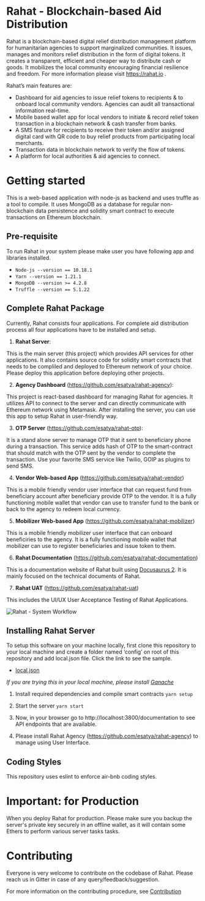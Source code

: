 # Rahat - Blockchain-based Aid Distribution

Rahat is a blockchain-based digital relief distribution management platform for humanitarian agencies to support marginalized communities. It issues, manages and monitors relief distribution in the form of digital tokens. It creates a transparent, efficient and cheaper way to distribute cash or goods. It mobilizes the local community encouraging financial resilience and freedom. For more information please visit https://rahat.io . 

Rahat’s main features are:
- Dashboard for aid agencies to issue relief tokens to recipients & to onboard local community vendors. Agencies can audit all transactional information real-time. 
- Mobile based wallet app for local vendors to initiate & record relief token transaction in a blockchain network & cash transfer from banks.
- A SMS feature for recipients to receive their token and/or assigned digital card with QR code to buy relief products from participating local merchants.
- Transaction data in blockchain network to verify the flow of tokens.
- A platform for local authorities & aid agencies to connect.

# Getting started

This is a web-based application with node-js as backend and uses truffle as a tool to compile.
It uses MongoDB as a database for regular non-blockchain data persistence and solidity smart contract to execute transactions on Ethereum blockchain.

## Pre-requisite
To run Rahat in your system please make user you have following app and libraries installed.

- ```Node-js --version == 10.18.1```
- ```Yarn --version == 1.21.1```
- ```MongoDB --version >= 4.2.8```
- ```Truffle --version == 5.1.22```

## Complete Rahat Package
Currently, Rahat consists four applications. For complete aid distribution process all four applications have to be installed and setup.

1. **Rahat Server**: 

This is the main server (this project) which provides API services for other applications. It also contains source code for solidity smart contracts that needs to be compliled and deployed to Ethereum network of your choice. Please deploy this application before deploying other projects.

2. **Agency Dashboard** (https://github.com/esatya/rahat-agency): 

This project is react-based dashboard for managing Rahat for agencies. It utilizes API to connect to the server and can directly communicate with Ethereum network using Metamask. After installing the server, you can use this app to setup Rahat in user-friendly way.

3. **OTP Server** (https://github.com/esatya/rahat-otp): 

It is a stand alone server to manage OTP that it sent to beneficiary phone during a transaction. This service adds hash of OTP to the smart-contract that should match with the OTP sent by the vendor to complete the transaction. Use your favorite SMS service like Twilio, GOIP as plugins to send SMS.

4. **Vendor Web-based App** (https://github.com/esatya/rahat-vendor) 

This is a mobile friendly vendor user interface that can request fund from beneficiary account after beneficiary provide OTP to the vendor. It is a fully functioning mobile wallet that vendor can use to transfer fund to the bank or back to the agency to redeem local currency.

5. **Mobilizer Web-based App** (https://github.com/esatya/rahat-mobilizer) 

This is a mobile friendly mobilizer user interface that can onboard beneficiries to the agency. It is a fully functioning mobile wallet that mobilizer can use to register beneficiaries and issue token to them.

6. **Rahat Documentation** (https://github.com/esatya/rahat-documentation) 

This is a documentation website of Rahat built using [Docusaurus 2](https://docusaurus.io/). It is mainly focused on the technical documents of Rahat. 

7. **Rahat UAT** (https://github.com/esatya/rahat-uat) 

This includes the UI/UX User Acceptance Testing of Rahat Applications. 


![Rahat - System Workflow](https://pbs.twimg.com/media/Erl_kZdUUAActLM?format=jpg&name=medium)

## Installing Rahat Server
To setup this software on your machine locally, first clone this repository to your local machine and create a folder named ‘config’ on root of this repository and add local.json file. Click the link to see the sample.

- [local.json](https://gist.github.com/esatya/f873746ef1eb1daed7c280c976b8d392)
    
_If you are trying this in your local machine, please install [Ganache](https://www.trufflesuite.com/ganache)_

1.  Install required dependencies and compile smart contracts
     ```yarn setup```

2. Start the server
    ```yarn start```
    
3. Now, in your browser go to http://localhost:3800/documentation to see API endpoints that are available.

4. Please install Rahat Agency (https://github.com/esatya/rahat-agency) to manage using User Interface.

## Coding Styles
This repository uses eslint to enforce air-bnb coding styles.

# Important: for Production
When you deploy Rahat for production. Please make sure you backup the server's private key securely in an offline wallet, as it will contain some Ethers to perform various server tasks tasks.

# Contributing
Everyone is very welcome to contribute on the codebase of Rahat. Please reach us in Gitter in case of any query/feedback/suggestion.

For more information on the contributing procedure, see [Contribution](https://github.com/esatya/rahat-agency/blob/master/CONTRIBUTING.md)
